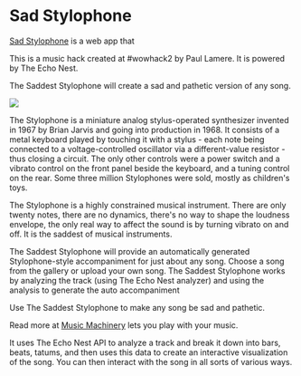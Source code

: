 # Sad Stylophone

[Sad Stylophone](http://static.echonest.com/stylophone/index.html "") is a web app that 

This is a music hack created at #wowhack2</a> by Paul Lamere. It is powered by The Echo Nest.

The Saddest Stylophone will create a sad and pathetic version of any song.

<img src='http://static.echonest.com/stylophone/images/stylophone1_800w.jpg'>


The Stylophone is a miniature analog stylus-operated synthesizer
invented in 1967 by Brian Jarvis and going into production in 1968.
It consists of a metal keyboard played by touching it with a stylus -
each note being connected to a voltage-controlled oscillator via
a different-value resistor - thus closing a circuit. The only other
controls were a power switch and a vibrato control on the front
panel beside the keyboard, and a tuning control on the rear. Some
three million Stylophones were sold, mostly as children's toys.

The Stylophone is a highly constrained musical instrument. There
are only twenty notes, there are no dynamics, there's no way to
shape the loudness envelope, the only real way to affect the sound
is by turning vibrato on and off. It is the saddest of musical
instruments.

The Saddest Stylophone will provide an automatically generated
Stylophone-style accompaniment for just about any song. Choose a
song from the gallery or upload your own song. The Saddest Stylophone
works by analyzing the track (using The Echo Nest analyzer) and
using the analysis to generate the auto accompaniment

Use The Saddest Stylophone to make any song be sad and pathetic.

Read more at <a href="http://musicmachinery.com">Music Machinery</a>
lets you play with your music.

It uses The Echo Nest API to analyze a track and break it down into
bars, beats, tatums, and then uses this data to create an interactive
visualization of the song. You can then interact with the song in
all sorts of various ways.
